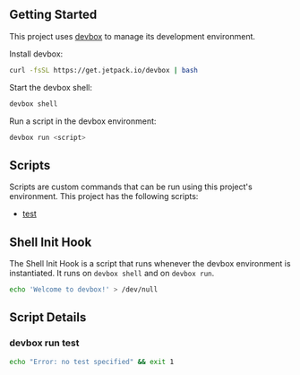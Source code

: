 <!-- gen-readme start - generated by https://github.com/jetify-com/devbox/ -->
## Getting Started
This project uses [devbox](https://github.com/jetify-com/devbox) to manage its development environment.

Install devbox:
```sh
curl -fsSL https://get.jetpack.io/devbox | bash
```

Start the devbox shell:
```sh 
devbox shell
```

Run a script in the devbox environment:
```sh
devbox run <script>
```
## Scripts
Scripts are custom commands that can be run using this project's environment. This project has the following scripts:

* [test](#devbox-run-test)

## Shell Init Hook
The Shell Init Hook is a script that runs whenever the devbox environment is instantiated. It runs 
on `devbox shell` and on `devbox run`.
```sh
echo 'Welcome to devbox!' > /dev/null
```

## Script Details

### devbox run test
```sh
echo "Error: no test specified" && exit 1
```
&ensp;



<!-- gen-readme end -->
